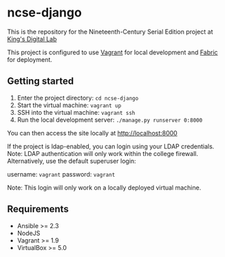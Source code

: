 # ncse-django

This is the repository for the Nineteenth-Century Serial Edition project at [King's Digital Lab](https://kdl.kcl.ac.uk)

This project is configured to use [Vagrant](https://www.vagrantup.com/) for local development and [Fabric](http://www.fabfile.org/) for deployment.

## Getting started

1. Enter the project directory: `cd ncse-django`
2. Start the virtual machine: `vagrant up`
3. SSH into the virtual machine: `vagrant ssh`
4. Run the local development server: `./manage.py runserver 0:8000`

You can then access the site locally at [http://localhost:8000](http://localhost:8000)

If the project is ldap-enabled, you can login using your LDAP credentials. Note: LDAP authentication will only work within the college firewall. Alternatively, use the default superuser login:

username: `vagrant`
password: `vagrant`

Note: This login will only work on a locally deployed virtual machine.

## Requirements

* Ansible >= 2.3
* NodeJS
* Vagrant >= 1.9
* VirtualBox >= 5.0
